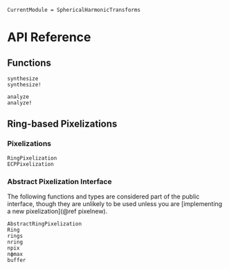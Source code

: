 ```@meta
CurrentModule = SphericalHarmonicTransforms
```
# API Reference

## Functions

```@docs
synthesize
synthesize!
```

```@docs
analyze
analyze!
```

## Ring-based Pixelizations

### Pixelizations

```@docs
RingPixelization
ECPPixelization
```

### Abstract Pixelization Interface

The following functions and types are considered part of the public interface, though
they are unlikely to be used unless you are
[implementing a new pixelization](@ref pixelnew).

```@docs
AbstractRingPixelization
Ring
rings
nring
npix
nϕmax
buffer
```
